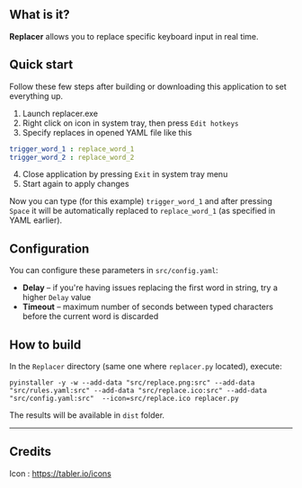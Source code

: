 ## What is it?

**Replacer** allows you to replace specific keyboard input in real time.

## Quick start

Follow these few steps after building or downloading this application to set everything up.

1. Launch replacer.exe
2. Right click on icon in system tray, then press `Edit hotkeys`
3. Specify replaces in opened YAML file like this
```YAML
trigger_word_1 : replace_word_1
trigger_word_2 : replace_word_2
```
4. Close application by pressing `Exit` in system tray menu
5. Start again to apply changes

Now you can type (for this example) `trigger_word_1` and after pressing `Space` it will be automatically replaced to `replace_word_1` (as specified in YAML earlier).

## Configuration

You can configure these parameters in `src/config.yaml`:

- **Delay** – if you're having issues replacing the first word in string, try a higher `Delay` value
- **Timeout** – maximum number of seconds between typed characters before the current word is discarded

## How to build

In the `Replacer` directory (same one where `replacer.py` located), execute:

```
pyinstaller -y -w --add-data "src/replace.png:src" --add-data "src/rules.yaml:src" --add-data "src/replace.ico:src" --add-data "src/config.yaml:src"  --icon=src/replace.ico replacer.py
```

The results will be available in `dist` folder.

___

## Credits

Icon : https://tabler.io/icons
